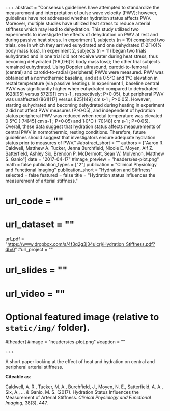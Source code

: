 +++
abstract = "Consensus guidelines have attempted to standardize the measurement and interpretation of pulse wave velocity (PWV); however, guidelines have not addressed whether hydration status affects PWV. Moreover, multiple studies have utilized heat stress to reduce arterial stiffness which may lead to dehydration. This study utilized two experiments to investigate the effects of dehydration on PWV at rest and during passive heat stress. In experiment 1, subjects (n = 19) completed two trials, one in which they arrived euhydrated and one dehydrated (1·2[1·0]% body mass loss). In experiment 2, subjects (n = 11) began two trials euhydrated and in one trial did not receive water during heat stress, thus becoming dehydrated (1·6[0·6]% body mass loss); the other trial subjects remained euhydrated. Using Doppler ultrasound, carotid-to-femoral (central) and carotid-to-radial (peripheral) PWVs were measured. PWV was obtained at a normothermic baseline, and at a 0·5°C and 1°C elevation in rectal temperature (via passive heating). In experiment 1, baseline central PWV was significantly higher when euhydrated compared to dehydrated (628[95] versus 572[91] cm s-1 , respectively; P<0·05), but peripheral PWV was unaffected (861[117] versus 825[149] cm s-1 ; P>0·05). However, starting euhydrated and becoming dehydrated during heating in experiment 2 did not affect PWV measures (P>0·05), and independent of hydration status peripheral PWV was reduced when rectal temperature was elevated 0·5°C (-74[45] cm s-1 ; P<0·05) and 1·0°C (-70[48] cm s-1 ; P<0·05). Overall, these data suggest that hydration status affects measurements of central PWV in normothermic, resting conditions. Therefore, future guidelines should suggest that investigators ensure adequate hydration status prior to measures of PWV."
#abstract_short = ""
authors = ["Aaron R. Caldwell, Matthew A. Tucker, Jenna Burchfield, Nicole E. Moyen, Alf Z. Satterfield, Ashley Six, Brendon P. McDermott, Sean W. Mulvenon, Matthew S. Ganio"]
date = "2017-04-17"
#image_preview = "headers/es-plot.png"
math = false
publication_types = ["2"]
publication = "Clinical Physiology and Functional Imaging"
publication_short = "Hydration and Stiffness"
selected = false
featured = false
title = "Hydration status influences the measurement of arterial stiffness."
# url_code = ""
# url_dataset = ""
url_pdf = "https://www.dropbox.com/s/4f3q2g3j34ulcrj/Hydration_Stiffness.pdf?dl=0"
#url_project = ""
# url_slides = ""
# url_video = ""



# Optional featured image (relative to `static/img/` folder).
#[header]
#image = "headers/es-plot.png"
#caption = ""

+++

A short paper looking at the effect of heat and hydration on central and peripheral arterial stiffness.

**Citeable as**:

Caldwell, A. R., Tucker, M. A., Burchfield, J., Moyen, N. E., Satterfield, A. A., Six, A., ... & Ganio, M. S. (2017). Hydration Status Influences the Measurement of Arterial Stiffness. *Clinical Physiology and Functional Imaging*, 38(3), 447.
